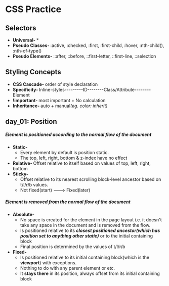 <h1>CSS Practice</h1>
<h2>Selectors</h2>
<ul>
  <li><b>Universal- </b>*</li>
  <li><b>Pseudo Classes- </b>:active, :checked, :first, :first-child, :hover, :nth-child(), :nth-of-type()</li>
  <li><b>Pseudo Elements- </b>::after, ::before, ::first-letter, ::first-line, ::selection</li>
</ul>
<h2>Styling Concepts</h2>
<ul>
  <li><b>CSS Cascade- </b>order of style declaration</li>
  <li><b>Specificity- </b>Inline-styles---------ID--------Class/Attribute--------Element</li>
  <li><b>!important- </b>most important + No calculation</li>
  <li><b>Inheritance- </b>auto + manual<i>(eg. color: inherit)</i></li>
</ul>
<h2>day_01: Position</h2>
<h5>Element is positioned according to the normal flow of the document</h5>
<ul>
  <li>
    <b>Static- </b>
    <ul>
      <li>Every element by default is position static.</li>
      <li>The top, left, right, bottom & z-index have no effect</li>
    </ul>
  </li>
  <li><b>Relative- </b>Offset relative to itself based on values of top, left, right, bottom</li>
  <li>
    <b>Sticky- </b>
    <ul>
      <li>Offset relative to its nearest scrolling block-level ancestor based on t/l/r/b values.</li>
      <li>Not fixed(start) ---> Fixed(later)</li>
    </ul>
  </li>
</ul>
<h5>Element is removed from the normal flow of the document</h5>
<ul>
  <li>
    <b>Absolute- </b>
    <ul>
      <li>No space is created for the element in the page layout i.e. it doesn't take any space in the document and is removed from the flow.</li>
      <li>Is positioned relative to its <b><i>closest positioned ancestor(which has position set to anything other static)</i></b> or to the initial containing block</li>
      <li>Final position is determined by the values of t/l/r/b</li>
    </ul>
  </li>
  <li>
    <b>Fixed- </b>
    <ul>
      <li>Is positioned relative to its initial containing block(which is the <b>viewport</b>) with exceptions.</li>
      <li>Nothing to do with any parent element or etc.</li>
      <li>It <b>stays there</b> in its position, always offset from its initial containing block</li>
    </ul>
  </li>
</ul>

